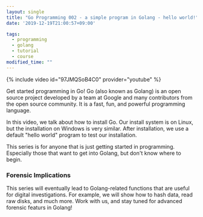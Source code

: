 ```yaml
---
layout: single
title: "Go Programming 002 - a simple program in Golang - hello world!"
date: '2019-12-19T21:00:57+09:00'

tags:
  - programming
  - golang
  - tutorial
  - course
modified_time: ""
---
```


{% include video id="97JMQSoB4C0" provider="youtube" %}

Get started programming in Go! Go (also known as Golang) is an open source project developed by a team at Google and many contributors from the open source community. It is a fast, fun, and powerful programming language.

In this video, we talk about how to install Go. Our install system is on Linux, but the installation on Windows is very similar. After installation, we use a default "hello world" program to test our installation.

This series is for anyone that is just getting started in programming. Especially those that want to get into Golang, but don't know where to begin.

### Forensic Implications

This series will eventually lead to Golang-related functions that are useful for digital investigations. For example, we will show how to hash data, read raw disks, and much more. Work with us, and stay tuned for advanced forensic featurs in Golang!
